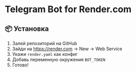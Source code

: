 # Telegram Bot for Render.com

## 📦 Установка

1. Залей репозиторий на GitHub
2. Зайди на https://render.com → New → Web Service
3. Укажи `render.yaml` как конфиг
4. Добавь переменную окружения `BOT_TOKEN`
5. Готово!
